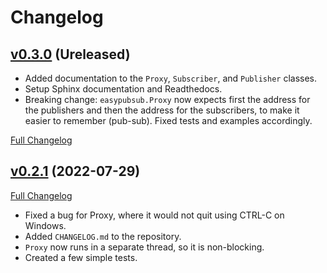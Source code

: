 # Changelog

## [v0.3.0](https://github.com/matpompili/easypubsub/tree/v0.3.0) (Ureleased)

- Added documentation to the `Proxy`, `Subscriber`, and `Publisher` classes.
- Setup Sphinx documentation and Readthedocs.
- Breaking change: `easypubsub.Proxy` now expects first the address for the publishers and then the address for the subscribers, to make it easier to remember (pub-sub). Fixed tests and examples accordingly.

[Full Changelog](https://github.com/matpompili/easypubsub/compare/v0.2.1...v0.3.0)

## [v0.2.1](https://github.com/matpompili/easypubsub/tree/v0.2.1) (2022-07-29)

[Full Changelog](https://github.com/matpompili/easypubsub/compare/v0.2.0...v0.2.1)

- Fixed a bug for Proxy, where it would not quit using CTRL-C on Windows.
- Added `CHANGELOG.md` to the repository.
- `Proxy` now runs in a separate thread, so it is non-blocking.
- Created a few simple tests.